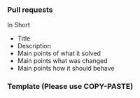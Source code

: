 ### Pull requests

In Short
- Title
- Description
 - Main points of what it solved
 - Main points what was changed
 - Main points how it should behave

### Template (Please use COPY-PASTE)
